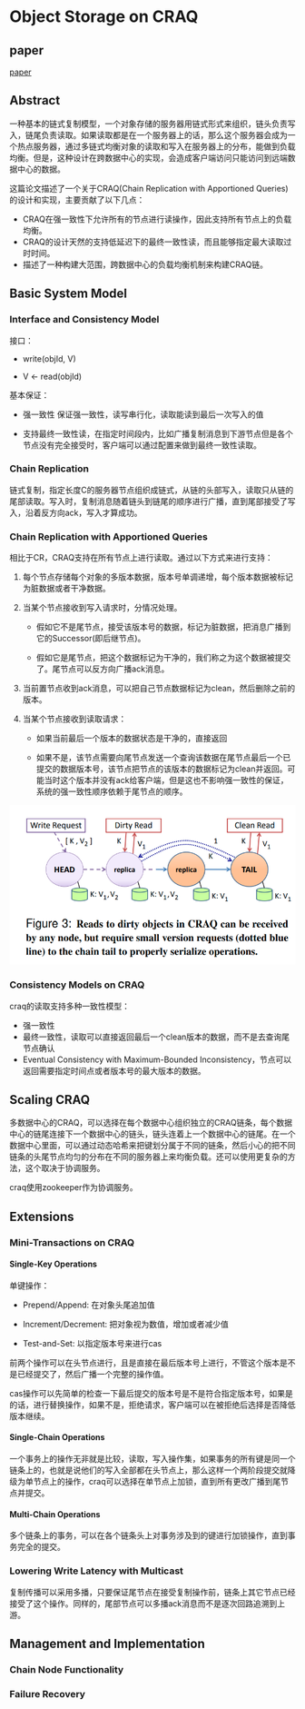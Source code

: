 # Object Storage on CRAQ

## paper

[paper](https://pdos.csail.mit.edu/6.824/papers/craq.pdf)

## Abstract

一种基本的链式复制模型，一个对象存储的服务器用链式形式来组织，链头负责写入，链尾负责读取。如果读取都是在一个服务器上的话，那么这个服务器会成为一个热点服务器，通过多链式均衡对象的读取和写入在服务器上的分布，能做到负载均衡。但是，这种设计在跨数据中心的实现，会造成客户端访问只能访问到远端数据中心的数据。

这篇论文描述了一个关于CRAQ(Chain Replication with Apportioned Queries)的设计和实现，主要贡献了以下几点：

* CRAQ在强一致性下允许所有的节点进行读操作，因此支持所有节点上的负载均衡。
* CRAQ的设计天然的支持低延迟下的最终一致性读，而且能够指定最大读取过时时间。
* 描述了一种构建大范围，跨数据中心的负载均衡机制来构建CRAQ链。

## Basic System Model

### Interface and Consistency Model

接口：

* write(objId, V)

* V <- read(objId)

基本保证：

* 强一致性 保证强一致性，读写串行化，读取能读到最后一次写入的值

* 支持最终一致性读，在指定时间段内，比如广播复制消息到下游节点但是各个节点没有完全接受时，客户端可以通过配置来做到最终一致性读取。

### Chain Replication

链式复制，指定长度C的服务器节点组织成链式，从链的头部写入，读取只从链的尾部读取。写入时，复制消息随着链头到链尾的顺序进行广播，直到尾部接受了写入，沿着反方向ack，写入才算成功。

### Chain Replication with Apportioned Queries

相比于CR，CRAQ支持在所有节点上进行读取。通过以下方式来进行支持：

1. 每个节点存储每个对象的多版本数据，版本号单调递增，每个版本数据被标记为脏数据或者干净数据。

2. 当某个节点接收到写入请求时，分情况处理。

    * 假如它不是尾节点，接受该版本号的数据，标记为脏数据，把消息广播到它的Successor(即后继节点)。

    * 假如它是尾节点，把这个数据标记为干净的，我们称之为这个数据被提交了。尾节点可以反方向广播ack消息。
3. 当前置节点收到ack消息，可以把自己节点数据标记为clean，然后删除之前的版本。

4. 当某个节点接收到读取请求：

    * 如果当前最后一个版本的数据状态是干净的，直接返回

    * 如果不是，该节点需要向尾节点发送一个查询该数据在尾节点最后一个已提交的数据版本号，该节点把节点的该版本的数据标记为clean并返回。可能当时这个版本并没有ack给客户端，但是这也不影响强一致性的保证，系统的强一致性顺序依赖于尾节点的顺序。

![craq](../img/craq.png)

### Consistency Models on CRAQ

craq的读取支持多种一致性模型：

* 强一致性
* 最终一致性，读取可以直接返回最后一个clean版本的数据，而不是去查询尾节点确认
* Eventual Consistency with Maximum-Bounded Inconsistency，节点可以返回需要指定时间点或者版本号的最大版本的数据。

## Scaling CRAQ

多数据中心的CRAQ，可以选择在每个数据中心组织独立的CRAQ链条，每个数据中心的链尾连接下一个数据中心的链头，链头连着上一个数据中心的链尾。在一个数据中心里面，可以通过动态哈希来把键划分属于不同的链条，然后小心的把不同链条的头尾节点均匀的分布在不同的服务器上来均衡负载。还可以使用更复杂的方法，这个取决于协调服务。

craq使用zookeeper作为协调服务。

## Extensions

### Mini-Transactions on CRAQ

#### Single-Key Operations

单键操作：

* Prepend/Append: 在对象头尾追加值

* Increment/Decrement: 把对象视为数值，增加或者减少值

* Test-and-Set: 以指定版本号来进行cas

前两个操作可以在头节点进行，且是直接在最后版本号上进行，不管这个版本是不是已经提交了，然后广播一个完整的操作值。

cas操作可以先简单的检查一下最后提交的版本号是不是符合指定版本号，如果是的话，进行替换操作，如果不是，拒绝请求，客户端可以在被拒绝后选择是否降低版本继续。

#### Single-Chain Operations

一个事务上的操作无非就是比较，读取，写入操作集，如果事务的所有键是同一个链条上的，也就是说他们的写入全部都在头节点上，那么这样一个两阶段提交就降级为单节点上的操作，craq可以选择在单节点上加锁，直到所有更改广播到尾节点并提交。

#### Multi-Chain Operations

多个链条上的事务，可以在各个链条头上对事务涉及到的键进行加锁操作，直到事务完全的提交。

### Lowering Write Latency with Multicast

复制传播可以采用多播，只要保证尾节点在接受复制操作前，链条上其它节点已经接受了这个操作。同样的，尾部节点可以多播ack消息而不是逐次回路追溯到上游。

## Management and Implementation

### Chain Node Functionality

### Failure Recovery
